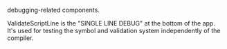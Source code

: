 debugging-related components.

ValidateScriptLine is the "SINGLE LINE DEBUG" at the bottom of the app.  It's
used for testing the symbol and validation system independently of the compiler.
